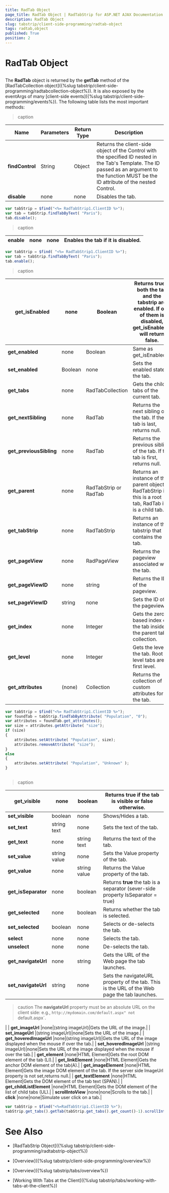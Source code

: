 ```yaml
---
title: RadTab Object
page_title: RadTab Object | RadTabStrip for ASP.NET AJAX Documentation
description: RadTab Object
slug: tabstrip/client-side-programming/radtab-object
tags: radtab,object
published: True
position: 2
---
```


# RadTab Object

## 

The **RadTab** object is returned by the **getTab** method of the [RadTabCollection object]({%slug tabstrip/client-side-programming/radtabcollection-object%}). It is also exposed by the eventArgs of many [client-side events]({%slug tabstrip/client-side-programming/events%}). The following table lists the most important methods:


>caption  

|  **Name**  |  **Parameters**  |  **Return Type**  |  **Description**  |
| ------ | ------ | ------ | ------ |
| **findControl** |String|Object|Returns the client-side object of the Control with the specified ID nested in the Tab's Template. The ID passed as an argument to the function MUST be the ID attribute of the nested Control.|
| **disable** |none|none|Disables the tab.|

````JavaScript	 
var tabStrip = $find("<%= RadTabStrip1.ClientID %>");
var tab = tabStrip.findTabByText( "Paris");
tab.disable(); 	 
````


>caption  

|  **enable**  | none | none | Enables the tab if it is disabled. |
| ------ | ------ | ------ | ------ |

````JavaScript	 
var tabStrip = $find( "<%= RadTabStrip1.ClientID %>");
var tab = tabStrip.findTabByText( "Paris");
tab.enable(); 	 
````

>caption  

|  **get_isEnabled**  | none | Boolean | Returns true if both the tab and the tabstrip are enabled. If one of them is disabled, get_isEnabled() will return false. |
| ------ | ------ | ------ | ------ |
| **get_enabled** |none|Boolean|Same as get_isEnabled.|
| **set_enabled** |Boolean|none|Sets the enabled state of the tab.|
| **get_tabs** |none|RadTabCollection|Gets the child tabs of the current tab.|
| **get_nextSibling** |none|RadTab|Returns the next sibling of the tab. If the tab is last, returns null.|
| **get_previousSibling** |none|RadTab|Returns the previous sibling of the tab. If the tab is first, returns null.|
| **get_parent** |none|RadTabStrip or RadTab|Returns an instance of the parent object. RadTabStrip if this is a root tab, RadTab if it is a child tab.|
| **get_tabStrip** |none|RadTabStrip|Returns an instance of the tabstrip that contains the tab.|
| **get_pageView** |none|RadPageView|Returns the pageview associated with the tab.|
| **get_pageViewID** |none|string|Returns the ID of the pageview.|
| **set_pageViewID** |string|none|Sets the ID of the pageview.|
| **get_index** |none|Integer|Gets the zero based index of the tab inside the parent tabs collection.|
| **get_level** |none|Integer|Gets the level of the tab. Root level tabs are first level.|
| **get_attributes** |(none)|Collection|Returns the collection of custom attributes for the tab.|

````JavaScript	
var tabStrip = $find("<%= RadTabStrip1.ClientID %>");
var foundTab = tabStrip.findTabByAttribute( "Population", "0");
var attributes = foundTab.get_attributes();
var size = attributes.getAttribute( "size");
if (size)
{
	attributes.setAttribute( "Population", size);
	attributes.removeAttribute( "size");
}
else
{
	attributes.setAttribute( "Population", "Unknown" );
} 
		
````


>caption  

|  **get_visible**  | none | boolean | Returns **true** if the tab is visible or **false** otherwise. |
| ------ | ------ | ------ | ------ |
| **set_visible** |boolean|none|Shows/Hides a tab.|
| **set_text** |string text|none|Sets the text of the tab.|
| **get_text** |none|string text|Returns the text of the tab.|
| **set_value** |string value|none|Sets the Value property of the tab.|
| **get_value** |none|string value|Returns the Value property of the tab.|
| **get_isSeparator** |none|boolean|Returns **true** the tab is a separator (sever-side property IsSeparator = true)|
| **get_selected** |none|boolean|Returns whether the tab is selected.|
| **set_selected** |boolean|none|Selects or de-selects the tab.|
| **select** |none|none|Selects the tab.|
| **unselect** |none|none|De-selects the tab.|
| **get_navigateUrl** |none|string|Gets the URL of the Web page the tab launches.|
| **set_navigateUrl** |string|none|Sets the navigateURL property of the tab. This is the URL of the Web page the tab launches.

>caution The **navigateUrl** property must be an absolute URL on the client side: e.g., `http://mydomain.com/default.aspx" not `default.aspx`. 
>
|
| **get_imageUrl** |none|(string imageUrl)|Gets the URL of the image.|
| **set_imageUrl** |(string imageUrl)|none|Sets the URL of the image.|
| **get_hoveredImageUrl** |none|(string imageUrl)|Gets the URL of the image displayed when the mouse if over the tab.|
| **set_hoveredImageUrl** |(string imageUrl)|none|Sets the URL of the image displayed when the mouse if over the tab.|
| **get_element** |none|HTML Element|Gets the root DOM element of the tab (LI).|
| **get_linkElement** |none|HTML Element|Gets the anchor DOM element of the tab(A).|
| **get_imageElement** |none|HTML Element|Gets the image DOM element of the tab. If the server side ImageUrl property is not set,returns null.|
| **get_textElement** |none|HTML Element|Gets the DOM element of the tab text (SPAN).|
| **get_childListElement** |none|HTML Element|Gets the DOM element of the list of child tabs (UL).|
| **scrollIntoView** |none|none|Scrolls to the tab.|
| **click** |none|none|Simulate user click on a tab.|

````JavaScript	
var tabStrip = $find("<%=RadTabStrip1.ClientID %>");
tabStrip.get_tabs().getTab(tabStrip.get_tabs().get_count()-1).scrollIntoView(); 			
````


# See Also

 * [RadTabStrip Object]({%slug tabstrip/client-side-programming/radtabstrip-object%})

 * [Overview]({%slug tabstrip/client-side-programming/overview%})

 * [Overview]({%slug tabstrip/tabs/overview%})

 * [Working With Tabs at the Client]({%slug tabstrip/tabs/working-with-tabs-at-the-client%})
